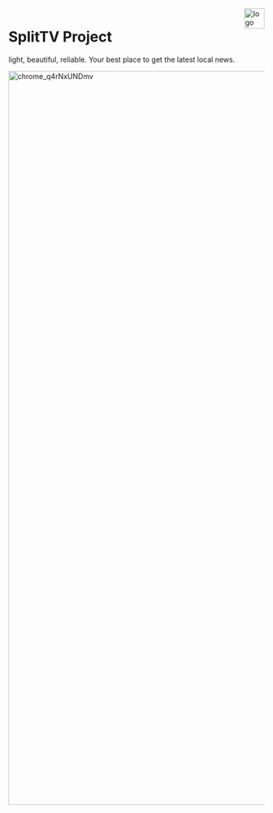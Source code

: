 <img height="40" align="right" alt="logo" src="https://github.com/user-attachments/assets/9e3b4f01-f3d5-459f-b9bf-fc0013d39be9" />

# SplitTV Project

light, beautiful, reliable. Your best place to get the latest local news.

<img width="2690" height="1443" alt="chrome_q4rNxUNDmv" src="https://github.com/user-attachments/assets/7937cea3-e87c-49ff-9c7e-b0328246c215" />
